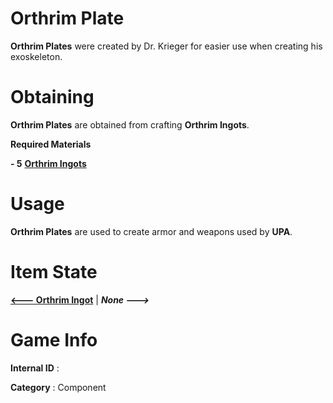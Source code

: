 # Orthrim Plate

**Orthrim Plates** were created by Dr. Krieger for easier use when creating his exoskeleton.

# Obtaining

**Orthrim Plates** are obtained from crafting **Orthrim Ingots**.

**Required Materials**

**- 5** [**Orthrim Ingots**](https://github.com/AlphaMC0/Lone-Martian/blob/main/Ingots/Orthrim%20Ingot.md) 

# Usage

**Orthrim Plates** are used to create armor and weapons used by **UPA**.

# Item State

[**<--- Orthrim Ingot**](https://github.com/AlphaMC0/Lone-Martian/blob/main/Ingots/Orthrim%20Ingot.md) | ***None --->***

# Game Info

**Internal ID** : 

**Category** : Component

